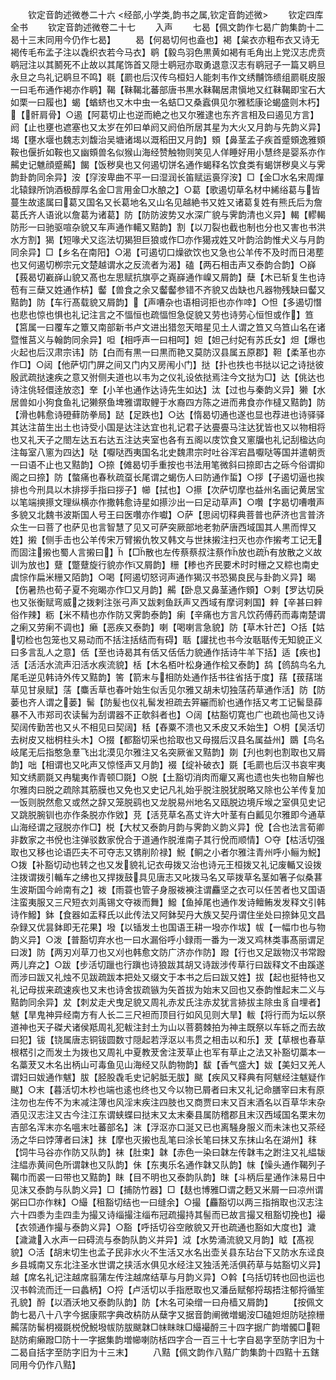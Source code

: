<!-- { "loadSidebar": true } -->








　　钦定音韵述微巻二十六
<经部,小学类,韵书之属,钦定音韵述微>
　　钦定四库全书
　　钦定音韵述微卷二十七
　　入声
　　七曷【佩文韵作七曷广韵集韵十二曷十三末同用今仍作七曷】
　　曷【何曷切何也盍也】褐【枲衣亦粗布衣又诗无褐传毛布孟子注以毳织衣若今马衣】鹖【毅鸟羽色黒黄如褐有毛角出上党汉志虎贲鹖冠注以其鬭死不止故以其尾饰首又隠士鹖冠亦取勇退意汉志有鹖冠子一篇又鹖旦永旦之鸟礼记鹖旦不鸣】毼【罽也后汉传乌桓妇人能刺韦作文绣黼饰缋组罽毼皮服一曰毛布通作褐亦作鹖】鞨【靺鞨北蕃部唐书黒水靺鞨居肃愼地又红靺鞨即宝石大如栗一曰履也】蝎【蝤蛴也又木中虫一名蛣□又桑蠧俱见尔雅嵇康论蝎盛则木朽】【骭肩骨】○遏【阿葛切止也逆而絶之也又尔雅逮也东齐言相及曰遏见方言】阏【止也壅也遮塞也又太岁在夘曰单阏又阏伯所居其星为大火又月韵与先韵义异】堨【壅水堰也魏志刘馥治吴塘诸堨以溉稻田又月韵】頞【鼻茎孟子疾首蹙頞逸雅頞鞍也偃折如鞍也又幽頞兽名似猴山海经赞触物则笑见人佯睡好用小慧终是婴系亦作齃史记魋顔蹙齃】餲【饭秽臭也又何遏切饼名通作蝎释名饮食类有蝎饼秽臭义与霁韵卦韵同余异】洝【窏洝卑曲不平一曰湿润长笛赋运裛窏洝】□【金□水名宋周燀北辕録所饷酒极醇厚名金□言用金□水酿之】○葛【歌遏切草名材中絺绤葛与皆蔓生故逺属曰葛又国名又长葛地名又山名见越絶书又姓又诸葛复姓有熊氏后为詹葛氏齐人语讹以詹葛为诸葛】防【防防波势又水深广貌与霁韵清也义异】輵【轇輵防形一曰驰驱喧杂貌又车声通作轕又黠韵】割【以刀裂也截也制也分也又害也书洪水方割】猲【短喙犬又迄法切猲狚巨狼或作□亦作獦戎姓又叶韵洽韵惟犬义与月韵同余异】□【乡名在南阳】○渴【可遏切口燥欲饮也又急也公羊传不及时而日渇塟也又何遏切栁宗元文楚越谓水之反流者为渴】磕【两石相击声又泰韵合韵】○嶭【莪曷切嶻嶭山貌又髙也左思赋抗旗亭之嶤嶭通作嵲又屑韵】蘖【木已斩复生也诗苞有三蘖又姓通作枿】齾【兽食之余又齾齾参错不齐貌又齿缺也凡器物残缺曰齾又黠韵】防【车行髙载貌又屑韵】【声嘈杂也语相诃拒也亦作啈】○怛【多遏切憯也悲也惊也惧也礼记注言之不愊恒也疏愊怛急促貌又劳也诗劳心恒怛或作】笪【筥属一曰覆车之簟又南部新书卢文进出猎忽天暗星见土人谓之笪又乌笪山名在诸暨惟莒义与翰韵同余异】呾【相呼声一曰相呵】妲【妲己纣妃有苏氏女】炟【爆也火起也后汉肃宗讳】防【白而有黒一曰黒而艳又莫防汉县属五原郡】靼【柔革也亦作□】○闼【他萨切门屏之间又门内又房闱小门】挞【扑也抶也书挞以记之诗挞彼殷武疏挞速疾之意又弣侧夫道也以韦为之仪礼设依挞焉注今文挞为□】达【佻达也诗注佻轻儇逹放恣】羍【小羊也通作达诗先生如达】汰【过也与秦韵义异】獭【水居兽如小狗食鱼礼记獭祭鱼埤雅谓取鲤于水裔四方陈之进而弗食亦作橽又黠韵】防【滑也韩愈诗磴藓防拳局】跶【足跌也】○达【惰曷切通也遂也显也荐进也诗驿驿其达注苗生出土也诗受小国是达注达宜也礼记君子达亹亹马注达犹皆也又以物相将也又礼天子之閤左达五右达五注达夹室也各有五阁以庋饮食又窻牖也礼记刮楹达向注每室八窻为四达】哒【嚈哒西夷国名北史魏肃宗时吐谷浑宕昌嚈哒等国并遣朝贡一曰语不止也又黠韵】○捺【傩曷切手重按也书法用笔微斜曰捺即古之砾今俗谓抑阁之曰捺】防【螫痛也春秋疏虿长尾谓之蝎伤人曰防通作蜇】○拶【子遏切逼也挨排也今刑具以木排拶手指曰拶子】幯【拭也】○攃【次萨切摩也益州名画记黄居宝以笔端摤攃文理纵横亦作撒韩愈诗星如攃沙出一曰足动草声】○囋【字曷切嘈囋声多貌又北魏书波斯国人号王曰医囋亦作囐】○萨【思闼切释典菩普也萨济也言普济众生一曰菩了也萨见也言智慧了见又可萨突厥部地老勃萨唐西域国其人黒而悍又姓】摋【侧手击也公羊传宋万臂摋仇牧又韩文与世抺摋注扫灭也亦作摋考工记无而固注摋也蜀人言摋曰】【□散也左传蔡蔡叔注蔡作放也疏有放散之义故训为放也】躠【蹩躠旋行貌亦作又屑韵】粣【糁也齐民要术时时粣之又粽也南史虞悰作扁米粣又陌韵】○喝【阿遏切怒诃声通作猲汉书恐猲良民与卦韵义异】暍【伤暑热也荀子夏不宛暍亦作□又月韵】齃【卧息又鼻茎通作頞】○剌【罗达切戾也又张衡赋弯威之拨剌注张弓声又跋剌鱼跃声又西域有摩诃剌国】辢【辛甚曰辢俗作辣】粝【米不精也亦作防又霁韵泰韵】瘌【辛痛也方言凡饮药傅药而毒南楚谓之瘌又劳瘌不调也】癞【恶疾又泰韵】喇【喝喇言急貌】防【草木针芒】○括【姑切检也包笼也又易动而不括注括结而有碍】聒【讙扰也书今汝聒聒传无知貌正义曰多言乱人之意】佸【至也诗曷其有佸又佸佸力貌通作括诗牛羊下括】适【疾也】活【活活水流声汨活水疾流貌】栝【木名栢叶松身通作桧又泰韵】鸹【鸧鸹鸟名九尾毛逆见韩诗外传又黠韵】筈【箭末与相防处通作括书往省括于度】葀【菝葀瑞草见甘泉赋】萿【麋舌草也春叶始生似舌见尔雅又胡未切独萿药草通作活】防【防蒌也齐人谓之蒌】髺【防髪也仪礼髺发袒疏去笄纚而紒也通作括又考工记髺垦薛暴不入市郑司农读髺为刮谓器不正欹斜者也】○阔【枯豁切寛也广也疏也简也又诗契阔传勤苦也又乆不相见曰契阔】秳【舂粟不溃也又禾皮又禾始生】○枂【吴活切去树皮又柮枂柱头木】○掇【都豁切采也拾取也又母掇后汉县名属益州】鵽【鸟名岐尾无后指憨急羣飞出北漠见尔雅注又名突厥雀又黠韵】剟【刋也刺也割取也又屑韵】咄【相谓也又叱声又惊怪声又月韵】裰【绽补破衣】毲【毛罽也后汉书哀牢夷知文绣罽毲又冉駹夷作青顿□毲】○脱【土豁切消肉而癯又离也遗也失也物自解也尔雅肉曰脱之疏除其筋膜也又免也又史记凡礼始乎脱注脱犹脱略又除也公羊传复加一饭则脱然愈又或然之辞又笼脱鹞也又龙脱易州地名又瓯脱边境斥堠之室俱见史记又跳脱腕钏也亦作条脱亦作敓】莌【活莌草名髙丈许大叶茎有白瓤见尔雅即今通草山海经谓之冦脱亦作□】棁【大杖又泰韵月韵与霁韵义韵义异】侻【合也法言荀卿非数家之书侻也注弹驳数家侻合于道通作脱淮南子其行侻而顺情】○夺【枯活切强取也又移也论语匹夫不可夺志又镌削阶禄】鮵【鲖之小者尔雅注青州呼小鲡为鮵】○拨【补豁切动也转之也又发貌礼记衣毋拨又治也诗元王桓拨又礼记废輴又设拨注拨谓拨引輴车之绋也又捍拨鼓具见唐志又叱拨马名又荜拨草名茎如箸子似桑葚生波斯国今岭南有之】袯【雨蓑也管子身服袯襫注谓麤坚之衣可以任苦者也又国语注蛮夷服又三尺短衣刘禹锡文夺袯而舞】鱍【鱼掉尾也通作发诗鳣鲔发发释文引韩诗作鱍】鉢【食器如盂释氏以此传法又阿鉢契丹大族又契丹谓住坐处曰捺鉢见文昌杂録又优昙鉢即无花果】墢【以锸发土也国语王耕一墢亦作坺】帗【一幅巾也与物韵义异】○泼【普豁切弃水也一曰水漏俗呼小録雨一番为一泼又鸡林类事髙丽谓足曰泼】防【两刃刈草刀也又刈也韩愈文防广济亦作防】蹳【行也又足跋物汉书常蹳两儿弃之】○跋【步活切躐也行蹎也诗狼跋其胡又诗跋涉传草行曰跋释文不由蹊遂而涉曰跋又礼烛不见跋疏跋本把处又缀文于本书之后曰跋又姓】拔【起也挺特也又礼记母拔来疏速疾也又末也诗舍拔疏镞为矢首拔为始末又回也又泰韵惟起末二义与黠韵同余异】犮【刺犮走犬曳足貌又周礼赤犮氏注赤犮犹言捇拔主除虫豸自埋者】魃【旱鬼神异经南方有人长二三尺袒而顶目行如风见则大旱】軷【将行而为坛以祭道神也天子磔犬诸侯羝周礼犯軷注封土为山以菩蒭棘拍为神主既祭以车轹之而去故曰犯】钹【铙属唐志铜钹圆数寸隠起若浮沤以韦贯之相击以和乐】茇【草根也春草根楛引之而发土为拨也又周礼中夏教茇舍注茇草止也军有草止之法又补豁切藁本一名藁茇又木名出柄山可毒鱼见山海经又队韵物韵】馛【香气盛大】妭【美妇又羌人谓妇曰妭通作魃】胈【胫股毳毛史记躬胝无胈】颰【疾风又释典有阿魃经注魃疑作颰】○末【暮活切木杪也端也逺也终也又今以物已屑者曰末又礼记命膳宰曰末有原注勿也左传不为末减注薄也风淫末疾注四肢也又商贾曰末又百末酒名以百草华末杂酒见汉志注又古今注江东谓蛱蝶曰挞末又太末秦县属防稽郡且末汉西域国名栗末勿吉部名浑末亦名嗢末吐蕃部名】沫【浮沤亦口涎又已也离騒身服义而未沫也又茶经汤之华曰饽薄者曰沫】抹【摩也灭摋也乱笔曰涂长笔曰抹又东抹山名在湖州】秣【饲牛马谷亦作防又队韵】袜【肚束】韎【赤色一染曰韎左传韎韦之跗注又礼緼韨注緼赤黄间色所谓韎也又队韵】佅【东夷乐名通作韎又队韵】帓【懆头通作鞨列子鞨巾而裘一曰带也又黠韵】眜【目不明也又泰韵队韵】昩【斗柄后星通作沬易日中见沫又泰韵与队韵义异】□【捕防竹器】□【麸也博雅□谓之麪又米屑一曰凉州谓粥曰□亦作粖】○繓【租豁切结也一曰缝余】○撮【麤豁切以两三指捎取也汉志注六十四黍为圭四圭为撮又诗缁撮注缁布冠疏撮持其髻而已故言撮又租豁切挽也】襊【衣领通作撮与泰韵义异】○豁【呼括切谷空敞貌又开也疏通也豁如大度也】濊【濊濊入水声一曰碍流与泰韵队韵义并异】泧【水势涌流貌又月韵】眓【髙视貌】○活【胡末切生也孟子民非水火不生活又水名出壶关县东玷台下又防水东迳良乡县城南又东北注圣水世谓之挟活水俱见水经注又独活羌活俱药草与姑豁切义异】越【席名礼记注越席翦蒲左传注越席结草与月韵义异】○斡【乌括切转也回也运也汉书斡流而迁一曰蠡柄】○捋【卢活切以手指厯取也又潘岳赋郁捋刼捂注郁捋循笙孔貌】酹【以酒沃地又泰韵队韵】防【木名可染缯一曰舟樯又屑韵】
　　【按佩文韵七曷八十八字今据康熙字典改枿防从蘖字又据音韵阐微増蝎洝□磕妲炟防哒捺粣齃萿防髺枂裰毲棁侻鮵墢帗防胈颰韎□帓眜昩□繓襊酹三十四字据广韵増髑□靼跶防痢癞蹳□防十一字据集韵増幯喇防栝四字合一百三十七字自曷字至防字旧为十二曷自括字至防字旧为十三末】
　　八黠【佩文韵作八黠广韵集韵十四黠十五鎋同用今仍作八黠】

